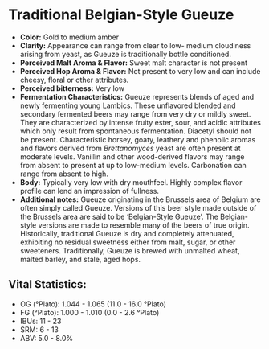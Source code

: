 # Traditional Belgian-Style Gueuze

- **Color:** Gold to medium amber
- **Clarity:** Appearance can range from clear to low- medium cloudiness arising from yeast, as Gueuze is traditionally bottle conditioned.
- **Perceived Malt Aroma & Flavor:** Sweet malt character is not present
- **Perceived Hop Aroma & Flavor:** Not present to very low and can include cheesy, floral or other attributes.
- **Perceived bitterness:** Very low
- **Fermentation Characteristics:** Gueuze represents blends of aged and newly fermenting young Lambics. These unflavored blended and secondary fermented beers may range from very dry or mildly sweet. They are characterized by intense fruity ester, sour, and acidic attributes which only result from spontaneous fermentation. Diacetyl should not be present. Characteristic horsey, goaty, leathery and phenolic aromas and flavors derived from _Brettanomyces_ yeast are often present at moderate levels. Vanillin and other wood-derived flavors may range from absent to present at up to low-medium levels. Carbonation can range from absent to high.
- **Body:** Typically very low with dry mouthfeel. Highly complex flavor profile can lend an impression of fullness.
- **Additional notes:** Gueuze originating in the Brussels area of Belgium are often simply called Gueuze. Versions of this beer style made outside of the Brussels area are said to be ‘Belgian-Style Gueuze’. The Belgian-style versions are made to resemble many of the beers of true origin. Historically, traditional Gueuze is dry and completely attenuated, exhibiting no residual sweetness either from malt, sugar, or other sweeteners. Traditionally, Gueuze is brewed with unmalted wheat, malted barley, and stale, aged hops.

## Vital Statistics:

- OG (°Plato): 1.044 - 1.065 (11.0 - 16.0 °Plato)
- FG (°Plato): 1.000 - 1.010 (0.0 - 2.6 °Plato) 
- IBUs: 11 - 23
- SRM: 6 - 13
- ABV: 5.0 - 8.0% 

